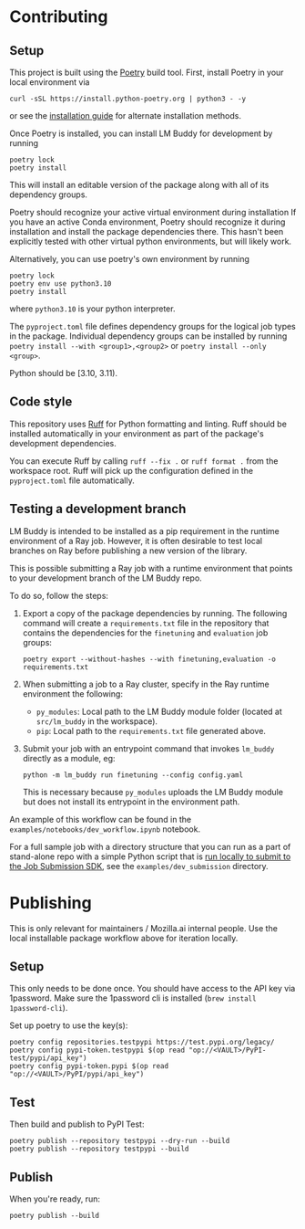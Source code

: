 # Contributing

## Setup

This project is built using the [Poetry](https://python-poetry.org/docs/) build tool.
First, install Poetry in your local environment via
```
curl -sSL https://install.python-poetry.org | python3 - -y
```
or see the [installation guide](https://python-poetry.org/docs/#installation)
for alternate installation methods.

Once Poetry is installed, you can install LM Buddy for development by running
```
poetry lock
poetry install
```
This will install an editable version of the package along with all of its dependency groups.

Poetry should recognize your active virtual environment during installation
If you have an active Conda environment, Poetry should recognize it during installation
and install the package dependencies there.
This hasn't been explicitly tested with other virtual python environments, but will likely work.

Alternatively, you can use poetry's own environment by running
```
poetry lock
poetry env use python3.10
poetry install
```
where `python3.10` is your python interpreter.

The `pyproject.toml` file defines dependency groups for the logical job types in the package.
Individual dependency groups can be installed by running
`poetry install --with <group1>,<group2>` or `poetry install --only <group>`.

Python should be [3.10, 3.11).

## Code style

This repository uses [Ruff](https://docs.astral.sh/ruff/) for Python formatting and linting.
Ruff should be installed automatically in your environment as part of the package's
development dependencies.

You can execute Ruff by calling `ruff --fix .` or `ruff format .` from the workspace root.
Ruff will pick up the configuration defined in the `pyproject.toml` file automatically.

## Testing a development branch

LM Buddy is intended to be installed as a pip requirement in the runtime environment of a Ray job.
However, it is often desirable to test local branches on Ray before publishing a new version of the library.

This is possible submitting a Ray job with a runtime environment that points to your
development branch of the LM Buddy repo.

To do so, follow the steps:

1. Export a copy of the package dependencies by running. The following command will create a `requirements.txt` file in the repository
    that contains the dependencies for the `finetuning` and `evaluation` job groups:

    ```
    poetry export --without-hashes --with finetuning,evaluation -o requirements.txt
    ```

2. When submitting a job to a Ray cluster, specify in the Ray runtime environment the following:

    - `py_modules`: Local path to the LM Buddy module folder (located at `src/lm_buddy` in the workspace).
    - `pip`: Local path to the `requirements.txt` file generated above.

3. Submit your job with an entrypoint command that invokes `lm_buddy` directly as a module, eg:

    ```
    python -m lm_buddy run finetuning --config config.yaml
    ```

    This is necessary because `py_modules` uploads the LM Buddy module
    but does not install its entrypoint in the environment path.

An example of this workflow can be found in the `examples/notebooks/dev_workflow.ipynb` notebook.

For a full sample job with a directory structure that you can run as a part of stand-alone repo with a simple Python script that is [run locally to submit to the Job Submission SDK](https://docs.ray.io/en/latest/cluster/running-applications/job-submission/sdk.html#submitting-a-ray-job), see the `examples/dev_submission` directory.


# Publishing

This is only relevant for maintainers / Mozilla.ai internal people.
Use the local installable package workflow above for iteration locally.

## Setup

This only needs to be done once.
You should have access to the API key via 1password. Make sure the 1password cli is installed (`brew install 1password-cli`).

Set up poetry to use the key(s):

```
poetry config repositories.testpypi https://test.pypi.org/legacy/
poetry config pypi-token.testpypi $(op read "op://<VAULT>/PyPI-test/pypi/api_key")
poetry config pypi-token.pypi $(op read "op://<VAULT>/PyPI/pypi/api_key")
```

## Test 

Then build and publish to PyPI Test:

```
poetry publish --repository testpypi --dry-run --build
poetry publish --repository testpypi --build
```

## Publish

When you're ready, run:

```
poetry publish --build
```
